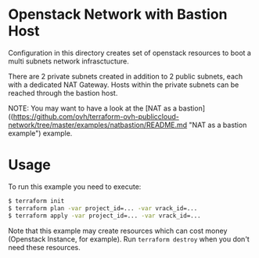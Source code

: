 Openstack Network with Bastion Host
==========

Configuration in this directory creates set of openstack resources to boot a multi subnets network infrasctucture.

There are 2 private subnets created in addition to 2 public subnets, each with a dedicated NAT Gateway.
Hosts within the private subnets can be reached through the bastion host.

NOTE: You may want to have a look at the [NAT as a bastion]((https://github.com/ovh/terraform-ovh-publiccloud-network/tree/master/examples/natbastion/README.md "NAT as a bastion example") example.

Usage
=====

To run this example you need to execute:

```bash
$ terraform init
$ terraform plan -var project_id=... -var vrack_id=...
$ terraform apply -var project_id=... -var vrack_id=...
```

Note that this example may create resources which can cost money (Openstack Instance, for example). Run `terraform destroy` when you don't need these resources.
